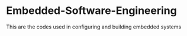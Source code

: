 # Embedded-Software-Engineering
This are the codes used in configuring and building embedded systems
